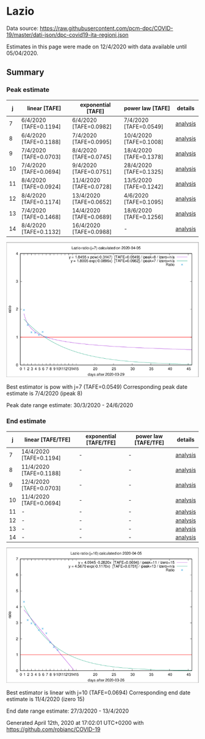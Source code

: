 # Lazio


Data source: https://raw.githubusercontent.com/pcm-dpc/COVID-19/master/dati-json/dpc-covid19-ita-regioni.json

Estimates in this page were made on 12/4/2020 with data available until 05/04/2020.


## Summary 

### Peak estimate 
|j|linear [TAFE]|exponential [TAFE]|power law [TAFE]|details|
|---|----|-----------|---------|-------|
|7|6/4/2020 [TAFE=0.1194]|6/4/2020 [TAFE=0.0982]|7/4/2020 [TAFE=0.0549]|[analysis](COVID-19_lazio_j7_2020-04-05.md)|
|8|6/4/2020 [TAFE=0.1188]|7/4/2020 [TAFE=0.0995]|10/4/2020 [TAFE=0.1008]|[analysis](COVID-19_lazio_j8_2020-04-05.md)|
|9|7/4/2020 [TAFE=0.0703]|8/4/2020 [TAFE=0.0745]|18/4/2020 [TAFE=0.1378]|[analysis](COVID-19_lazio_j9_2020-04-05.md)|
|10|7/4/2020 [TAFE=0.0694]|9/4/2020 [TAFE=0.0751]|28/4/2020 [TAFE=0.1325]|[analysis](COVID-19_lazio_j10_2020-04-05.md)|
|11|8/4/2020 [TAFE=0.0924]|11/4/2020 [TAFE=0.0728]|13/5/2020 [TAFE=0.1242]|[analysis](COVID-19_lazio_j11_2020-04-05.md)|
|12|8/4/2020 [TAFE=0.1174]|13/4/2020 [TAFE=0.0652]|4/6/2020 [TAFE=0.1095]|[analysis](COVID-19_lazio_j12_2020-04-05.md)|
|13|7/4/2020 [TAFE=0.1468]|14/4/2020 [TAFE=0.0689]|18/6/2020 [TAFE=0.1256]|[analysis](COVID-19_lazio_j13_2020-04-05.md)|
|14|8/4/2020 [TAFE=0.1132]|16/4/2020 [TAFE=0.0988]|-|[analysis](COVID-19_lazio_j14_2020-04-05.md)|

![best peak estimate](COVID-19_lazio_j7_2020-04-05.png)

Best estimator is pow with j=7 (TAFE=0.0549)
Corresponding peak date estimate is 7/4/2020 (ipeak 8)


Peak date range estimate: 30/3/2020 - 24/6/2020

### End estimate 
|j|linear [TAFE/TFE]|exponential [TAFE/TFE]|power law [TAFE/TFE]|details|
|---|----|-----------|---------|-------|
|7|14/4/2020 [TAFE=0.1194]|-|-|[analysis](COVID-19_lazio_j7_2020-04-05.md)|
|8|11/4/2020 [TAFE=0.1188]|-|-|[analysis](COVID-19_lazio_j8_2020-04-05.md)|
|9|12/4/2020 [TAFE=0.0703]|-|-|[analysis](COVID-19_lazio_j9_2020-04-05.md)|
|10|11/4/2020 [TAFE=0.0694]|-|-|[analysis](COVID-19_lazio_j10_2020-04-05.md)|
|11|-|-|-|[analysis](COVID-19_lazio_j11_2020-04-05.md)|
|12|-|-|-|[analysis](COVID-19_lazio_j12_2020-04-05.md)|
|13|-|-|-|[analysis](COVID-19_lazio_j13_2020-04-05.md)|
|14|-|-|-|[analysis](COVID-19_lazio_j14_2020-04-05.md)|

![best zero estimate](COVID-19_lazio_j10_2020-04-05.png)

Best estimator is linear with j=10 (TAFE=0.0694)
Corresponding end date estimate is 11/4/2020 (izero 15)


End date range estimate: 27/3/2020 - 13/4/2020

Generated April 12th, 2020 at 17:02:01 UTC+0200 with https://github.com/robianc/COVID-19
